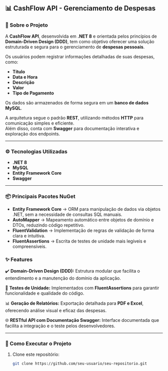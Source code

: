 ## 📊 CashFlow API - Gerenciamento de Despesas

### 📌 Sobre o Projeto

A **CashFlow API**, desenvolvida em **.NET 8** e orientada pelos princípios de **Domain-Driven Design (DDD)**, tem como objetivo oferecer uma solução estruturada e segura para o gerenciamento de **despesas pessoais**.

Os usuários podem registrar informações detalhadas de suas despesas, como:

- **Título**
- **Data e Hora**
- **Descrição**
- **Valor**
- **Tipo de Pagamento**

Os dados são armazenados de forma segura em um **banco de dados MySQL**.

A arquitetura segue o padrão **REST**, utilizando métodos **HTTP** para comunicação simples e eficiente.  
Além disso, conta com **Swagger** para documentação interativa e exploração dos endpoints.

---

### ⚙️ Tecnologias Utilizadas

- **.NET 8**
- **MySQL**
- **Entity Framework Core**
- **Swagger**

---

### 📦 Principais Pacotes NuGet

- **Entity Framework Core** → ORM para manipulação de dados via objetos .NET, sem a necessidade de consultas SQL manuais.  
- **AutoMapper** → Mapeamento automático entre objetos de domínio e DTOs, reduzindo código repetitivo.  
- **FluentValidation** → Implementação de regras de validação de forma clara e intuitiva.  
- **FluentAssertions** → Escrita de testes de unidade mais legíveis e compreensíveis. 

### ✨ Features

✔️ **Domain-Driven Design (DDD):** Estrutura modular que facilita o entendimento e a manutenção do domínio da aplicação.  

🧪 **Testes de Unidade:** Implementados com **FluentAssertions** para garantir funcionalidade e qualidade do código.  

📊 **Geração de Relatórios:** Exportação detalhada para **PDF e Excel**, oferecendo análise visual e eficaz das despesas.  

🌐 **RESTful API com Documentação Swagger:** Interface documentada que facilita a integração e o teste pelos desenvolvedores.  


---

### 🚀 Como Executar o Projeto

1. Clone este repositório:
   ```bash
   git clone https://github.com/seu-usuario/seu-repositorio.git
